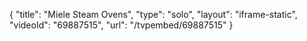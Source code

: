 {
    "title": "Miele Steam Ovens",
    "type": "solo",
    "layout": "iframe-static",
    "videoId": "69887515",
    "url": "\/tvpembed\/69887515"
}